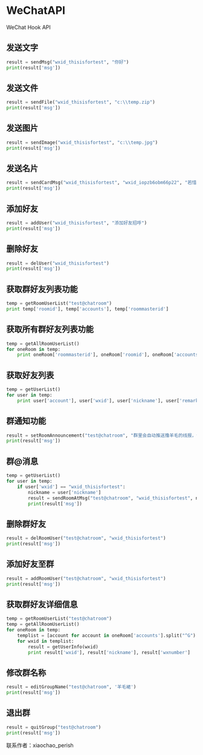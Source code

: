 # WeChatAPI
WeChat Hook API


## 发送文字
```python
result = sendMsg("wxid_thisisfortest", "你好")
print(result['msg'])
```

## 发送文件
```python
result = sendFile("wxid_thisisfortest", "c:\\temp.zip")
print(result['msg'])
```

## 发送图片
```python
result = sendImage("wxid_thisisfortest", "c:\\temp.jpg")
print(result['msg'])
```

## 发送名片
```python
result = sendCardMsg("wxid_thisisfortest", "wxid_iopzb6obm66p22", "若惜")
print(result['msg'])
```

## 添加好友
```python
result = addUser("wxid_thisisfortest", "添加好友招呼")
print(result['msg'])
```

## 删除好友
```python
result = delUser("wxid_thisisfortest")
print(result['msg'])
```

## 获取群好友列表功能
```python
temp = getRoomUserList("test@chatroom")
print temp['roomid'], temp['accounts'], temp['roommasterid']
```

## 获取所有群好友列表功能
```python
temp = getAllRoomUserList()
for oneRoom in temp:
    print oneRoom['roommasterid'], oneRoom['roomid'], oneRoom['accounts']
```

## 获取好友列表
```python
temp = getUserList()
for user in temp:
    print user['account'], user['wxid'], user['nickname'], user['remark'], user['avatar']
```

## 群通知功能
```python
result = setRoomAnnouncement("test@chatroom", "群里会自动推送撸羊毛的线报，请自行关注")
print(result['msg'])
```

## 群@消息
```python
temp = getUserList()
for user in temp:
    if user['wxid'] == "wxid_thisisfortest":
        nickname = user['nickname']
        result = sendRoomAtMsg("test@chatroom", "wxid_thisisfortest", nickname, "测试")
        print(result['msg'])
```

## 删除群好友
```python
result = delRoomUser("test@chatroom", "wxid_thisisfortest")
print(result['msg'])
```

## 添加好友至群
```python
result = addRoomUser("test@chatroom", "wxid_thisisfortest")
print(result['msg'])
```

## 获取群好友详细信息
```python
temp = getRoomUserList("test@chatroom")
temp = getAllRoomUserList()
for oneRoom in temp:
    templist = [account for account in oneRoom['accounts'].split("^G") if account != '']
    for wxid in templist:
        result = getUserInfo(wxid)
        print result['wxid'], result['nickname'], result['wxnumber']
```

## 修改群名称
```python
result = editGroupName("test@chatroom", '羊毛裙')
print(result['msg'])
```

## 退出群
```python
result = quitGroup("test@chatroom")
print(result['msg'])
```

联系作者：xiaochao_perish
